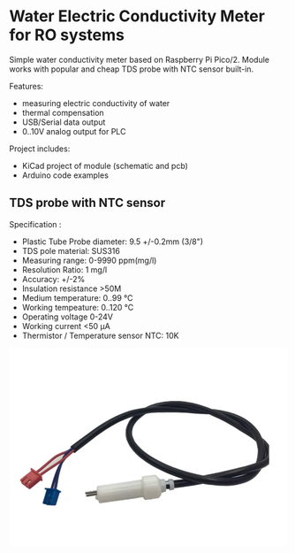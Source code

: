 # Water Electric Conductivity Meter for RO systems
Simple water conductivity meter based on Raspberry Pi Pico/2.
Module works with popular and cheap TDS probe with NTC sensor built-in.

Features:
* measuring electric conductivity of water
* thermal compensation
* USB/Serial data output
* 0..10V analog output for PLC

Project includes:
* KiCad project of module (schematic and pcb)
* Arduino code examples

## TDS probe with NTC sensor 
Specification : 
* Plastic Tube Probe diameter: 9.5 +/-0.2mm (3/8")
* TDS pole material: SUS316
* Measuring range: 0-9990 ppm(mg/l)
* Resolution Ratio: 1 mg/l
* Accuracy: +/-2%
* Insulation resistance >50M
* Medium temperature: 0..99 °C
* Working tempeature: 0..120 °C
* Operating voltage 0-24V
* Working current <50 µA
* Thermistor / Temperature sensor NTC: 10K

![alt text](https://github.com/piotrekstania/pico-ec-meter/blob/main/probe/probe.jpg)
